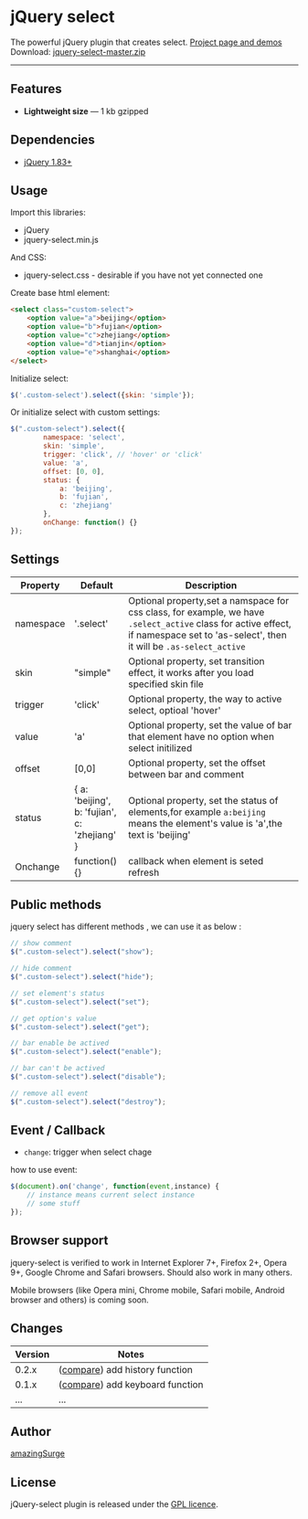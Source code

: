 # jQuery select

The powerful jQuery plugin that creates select. <a href="http://amazingsurge.github.io/jquery-select/">Project page and demos</a><br />
Download: <a href="https://github.com/amazingSurge/jquery-select/archive/master.zip">jquery-select-master.zip</a>

***

## Features

* **Lightweight size** — 1 kb gzipped

## Dependencies
* <a href="http://jquery.com/" target="_blank">jQuery 1.83+</a>

## Usage

Import this libraries:
* jQuery
* jquery-select.min.js

And CSS:
* jquery-select.css - desirable if you have not yet connected one


Create base html element:
```html
<select class="custom-select">
    <option value="a">beijing</option>
    <option value="b">fujian</option>
    <option value="c">zhejiang</option>
    <option value="d">tianjin</option>
    <option value="e">shanghai</option>
</select>
```

Initialize select:
```javascript
$('.custom-select').select({skin: 'simple'});
```

Or initialize select with custom settings:
```javascript
$(".custom-select").select({
        namespace: 'select',
        skin: 'simple',
        trigger: 'click', // 'hover' or 'click'
        value: 'a',
        offset: [0, 0],
        status: {
            a: 'beijing',
            b: 'fujian',
            c: 'zhejiang'
        },
        onChange: function() {}
});
```



## Settings

<table>
    <thead>
        <tr>
            <th>Property</th>
            <th>Default</th>
            <th>Description</th>
        </tr>
    </thead>
    <tbody>
        <tr>
            <td>namespace</td>
            <td>'.select'</td>
            <td>Optional property,set a namspace for css class, for example, we have <code>.select_active</code> class for active effect, if namespace set to 'as-select', then it will be <code>.as-select_active</code></td>
        </tr>
        <tr>
            <td>skin</td>
            <td>"simple"</td>
            <td>Optional property, set transition effect, it works after you load   specified skin file</td>
        </tr>
        <tr>
            <td>trigger</td>
            <td>'click'</td>
            <td>Optional property, the way to active select, optioal 'hover'</td>
        </tr>
        <tr>
            <td>value</td>
            <td>'a'</td>
            <td>Optional property, set the value of bar that element have no option when select initilized</td>
        </tr>
        <tr>
            <td>offset</td>
            <td>[0,0]</td>
            <td>Optional property, set the offset between bar and comment</td>
        </tr>
        <tr>
            <td>status</td>
            <td>{
            a: 'beijing',<br/>
            b: 'fujian',<br/>
            c: 'zhejiang'
          }</td>
            <td>Optional property, set the status of elements,for example <code>a:beijing</code> means the element's value is 'a',the text is 'beijing'</td>
        </tr>
        <tr>
            <td>Onchange</td>
            <td>function(){}</td>
            <td>callback when element is seted refresh</td>
        </tr>
    </tbody>
</table>

## Public methods

jquery select has different methods , we can use it as below :
```javascript
// show comment
$(".custom-select").select("show");

// hide comment
$(".custom-select").select("hide");

// set element's status
$(".custom-select").select("set");

// get option's value
$(".custom-select").select("get");

// bar enable be actived
$(".custom-select").select("enable");

// bar can't be actived 
$(".custom-select").select("disable");

// remove all event
$(".custom-select").select("destroy");

```

## Event / Callback

* <code>change</code>: trigger when select chage

how to use event:
```javascript
$(document).on('change', function(event,instance) {
    // instance means current select instance 
    // some stuff
});
```

## Browser support
jquery-select is verified to work in Internet Explorer 7+, Firefox 2+, Opera 9+, Google Chrome and Safari browsers. Should also work in many others.

Mobile browsers (like Opera mini, Chrome mobile, Safari mobile, Android browser and others) is coming soon.

## Changes

| Version | Notes                                                            |
|---------|------------------------------------------------------------------|
|   0.2.x | ([compare][compare-1.2]) add history function                    |
|   0.1.x | ([compare][compare-1.1]) add keyboard function                   |
|     ... | ...                                                              |

[compare-1.2]: https://github.com/amazingSurge/jquery-select/compare/v1.2.0...v1.3.0
[compare-1.1]: https://github.com/amazingSurge/jquery-select/compare/v1.1.0...v1.2.0

## Author
[amazingSurge](http://amazingSurge.com)

## License
jQuery-select plugin is released under the <a href="https://github.com/amazingSurge/jquery-select/blob/master/LICENCE.GPL" target="_blank">GPL licence</a>.


